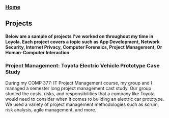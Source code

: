 ### [Home](https://saadkhancodes.github.io/saadkhancodes/)

## Projects
#### Below are a sample of projects I've worked on throughout my time in Loyola. Each project covers a topic such as App Development, Network Security, Internet Privacy, Computer Forensics, Project Management, Or Human-Computer Interaction

### Project Management: Toyota Electric Vehicle Prototype Case Study
During my COMP 377: IT Project Management course, my group and I managed a semester long project management cast study. 
Our group studied the costs, risks, and responsibilities that a company like Toyota would need to consider when it comes to building an electric car prototype. 
We used a variety of project management methodologies such as scrum, risk analysis, agile management, and more.

